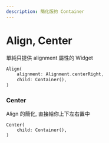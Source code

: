 ```yaml
---
description: 簡化版的 Container
---
```


# Align, Center

單純只提供 alignment 屬性的 Widget

```dart
Align(
    alignment: Alignment.centerRight,
    child: Container(),
)
```

###  Center

Align 的簡化, 直接給你上下左右置中

```text
Center(
    child: Container(),
)
```

 

